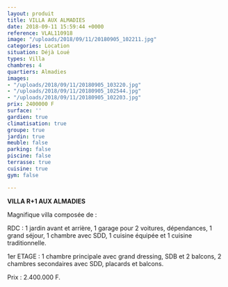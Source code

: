 ```yaml
---
layout: produit
title: VILLA AUX ALMADIES
date: 2018-09-11 15:59:44 +0000
reference: VLAL110918
image: "/uploads/2018/09/11/20180905_102211.jpg"
categories: Location
situation: Déjà Loué
types: Villa
chambres: 4
quartiers: Almadies
images:
- "/uploads/2018/09/11/20180905_103220.jpg"
- "/uploads/2018/09/11/20180905_102544.jpg"
- "/uploads/2018/09/11/20180905_102203.jpg"
prix: 2400000 F
surface: ''
gardien: true
climatisation: true
groupe: true
jardin: true
meuble: false
parking: false
piscine: false
terrasse: true
cuisine: true
gym: false

---
```

**VILLA R+1 AUX ALMADIES** 

Magnifique villa composée de :

RDC : 1 jardin avant et arrière, 1 garage pour 2 voitures, dépendances, 1 grand séjour, 1 chambre avec SDD, 1 cuisine équipée et 1 cuisine traditionnelle.

1er ETAGE : 1 chambre principale avec grand dressing, SDB et 2 balcons, 2 chambres secondaires avec SDD, placards et balcons.

Prix : 2.400.000 F.